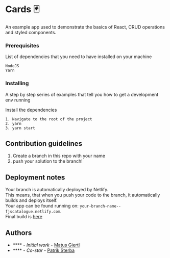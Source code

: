 # Cards 🃏

An example app used to demonstrate the basics of React, CRUD operations and styled components.

### Prerequisites

List of dependencies that you need to have installed on your machine

```
NodeJS
Yarn
```


### Installing

A step by step series of examples that tell you how to get a development env running

Install the dependencies

```
1. Navigate to the root of the project
2. yarn
3. yarn start
```

## Contribution guidelines

1. Create a branch in this repo with your name
2. push your solution to the branch!

## Deployment notes
Your branch is automatically deployed by Netlify.  
This means, that when you push your code to the branch, it automatically builds and deploys itself.  
Your app can be found running on: `your-branch-name--fjscatalogue.netlify.com`.  
Final build is [here](https://fjscatalogue.netlify.com/)

## Authors

- \*\*\*\* - _Initial work_ - [Matus Giertl](https://github.com/MattGiertl)
- \*\*\*\* - _Co-star_ - [Patrik Sterba](https://github.com/patrikSterbic)

